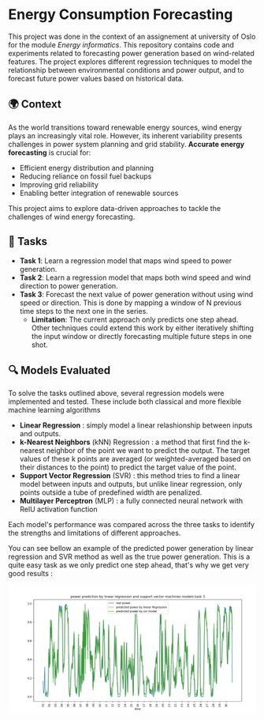 # Energy Consumption Forecasting

This project was done in the context of an assignement at university of Oslo for the module *Energy informatics*. This repository contains code and experiments related to forecasting power generation based on wind-related features. The project explores different regression techniques to model the relationship between environmental conditions and power output, and to forecast future power values based on historical data.

## 🌍 Context

As the world transitions toward renewable energy sources, wind energy plays an increasingly vital role. However, its inherent variability presents challenges in power system planning and grid stability. **Accurate energy forecasting** is crucial for:

- Efficient energy distribution and planning  
- Reducing reliance on fossil fuel backups  
- Improving grid reliability  
- Enabling better integration of renewable sources  

This project aims to explore data-driven approaches to tackle the challenges of wind energy forecasting.

## 🧠 Tasks

- **Task 1**: Learn a regression model that maps wind speed to power generation.
- **Task 2**: Learn a regression model that maps both wind speed and wind direction to power generation.
- **Task 3**: Forecast the next value of power generation without using wind speed or direction. This is done by mapping a window of N previous time steps to the next one in the series.  
  - **Limitation**: The current approach only predicts one step ahead. Other techniques could extend this work by either iteratively shifting the input window or directly forecasting multiple future steps in one shot.
  

## 🔍 Models Evaluated

To solve the tasks outlined above, several regression models were implemented and tested. These include both classical and more flexible machine learning algorithms
- **Linear Regression** : simply model a linear relashionship between inputs and outputs. 
- **k-Nearest Neighbors** (kNN) Regression : a method that first find the k-nearest neighbor of the point we want to predict the output. The target values of these k points are averaged (or weighted-averaged based on their distances to the point) to predict the target value of the point.
- **Support Vector Regression** (SVR) : this method tries to find a linear model between inputs and outputs, but unlike linear regression, only points outside a tube of predefined width are penalized. 
- **Multilayer Perceptron** (MLP) : a fully connected neural network with RelU activation function

Each model's performance was compared across the three tasks to identify the strengths and limitations of different approaches.

You can see bellow an example of the predicted power generation by linear regression and SVR method as well as the true power generation. This is a quite easy task as we only predict one step ahead, that's why we get very good results :

![img](powerPredictionTask3SVRLR.PNG) 

